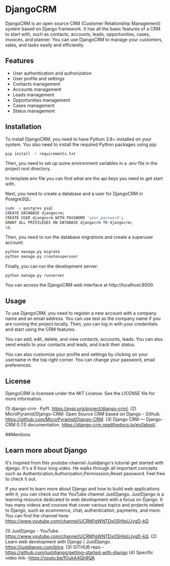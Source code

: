 
# DjangoCRM

DjangoCRM is an open source CRM (Customer Relationship Management) system based on Django framework. It has all the basic features of a CRM to start with, such as contacts, accounts, leads, opportunities, cases, invoices, and planner. You can use DjangoCRM to manage your customers, sales, and tasks easily and efficiently.

## Features

- User authentication and authorization
- User profile and settings
- Contacts management
- Accounts management
- Leads management
- Opportunities management
- Cases management
- Status management


## Installation

To install DjangoCRM, you need to have Python 3.8+ installed on your system. You also need to install the required Python packages using pip:

```bash
pip install -r requirements.txt
```

Then, you need to set up some environment variables in a .env file in the project root directory.

In template.env file you can find what are the api keys you need to get start with.

Next, you need to create a database and a user for DjangoCRM in PostgreSQL:

```bash
sudo -u postgres psql
CREATE DATABASE djangocrm;
CREATE USER djangocrm WITH PASSWORD 'your_password';
GRANT ALL PRIVILEGES ON DATABASE djangocrm TO djangocrm;
\q
```

Then, you need to run the database migrations and create a superuser account:

```bash
python manage.py migrate
python manage.py createsuperuser
```

Finally, you can run the development server:

```bash
python manage.py runserver
```

You can access the DjangoCRM web interface at http://localhost:8000.

## Usage

To use DjangoCRM, you need to register a new account with a company name and an email address. You can use test as the company name if you are running the project locally. Then, you can log in with your credentials and start using the CRM features.

You can add, edit, delete, and view contacts, accounts, leads. You can also send emails to your contacts and leads, and track their status.

You can also customize your profile and settings by clicking on your username in the top right corner. You can change your password, email preferences.

## License

DjangoCRM is licensed under the MIT License. See the LICENSE file for more information.


(1) django-crm · PyPI. https://pypi.org/project/django-crm/.
(2) MicroPyramid/Django-CRM: Open Source CRM based on Django - Github. https://github.com/MicroPyramid/Django-CRM.
(3) Django CRM — Django-CRM 0.7.0 documentation. https://django-crm.readthedocs.io/en/latest/.

##Mentions

## Learn more about Django

It's inspired from this youtube channel Justdjango's tutorial get started with django. It's a 9 hour long video. He walks through all important concepts such as Authentication,Authorization,Permisssion,Reset password. Feel free to check it out.



If you want to learn more about Django and how to build web applications with it, you can check out the YouTube channel JustDjango. JustDjango is a learning resource dedicated to web development with a focus on Django. It has many videos and courses that cover various topics and projects related to Django, such as ecommerce, chat, authentication, payments, and more. You can find the channel here: https://www.youtube.com/channel/UCRM1gWNTDx0SHIqUJygD-kQ


(1) JustDjango - YouTube. https://www.youtube.com/channel/UCRM1gWNTDx0SHIqUJygD-kQ.
(2) Learn web development with Django | JustDjango. https://justdjango.com/blog.
(3) GITHUB repo -https://github.com/justdjango/getting-started-with-django
(4) Specific video link -https://youtu.be/fOukA4Qh9QA
